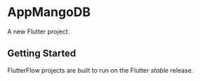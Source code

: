 # AppMangoDB

A new Flutter project.

## Getting Started

FlutterFlow projects are built to run on the Flutter _stable_ release.
